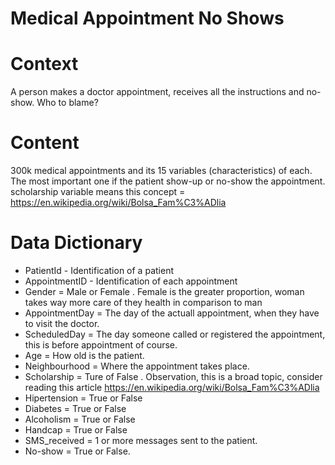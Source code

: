 # Medical Appointment No Shows

# Context

A person makes a doctor appointment, receives all the instructions and no-show. Who to blame? 


# Content

300k medical appointments and its 15 variables (characteristics) of each. The most important one if the patient show-up or no-show the appointment. scholarship variable means this concept = https://en.wikipedia.org/wiki/Bolsa_Fam%C3%ADlia

# Data Dictionary

* PatientId - Identification of a patient
* AppointmentID - Identification of each appointment 
* Gender = Male or Female . Female is the greater proportion, woman takes way more care of they health in comparison to man  
* AppointmentDay = The day of the actuall appointment, when they have to visit the doctor.
* ScheduledDay = The day someone called or registered the appointment, this is before appointment of course. 
* Age = How old is the patient. 
* Neighbourhood = Where the appointment takes place. 
* Scholarship = Ture of False . Observation, this is a broad topic, consider reading this article https://en.wikipedia.org/wiki/Bolsa_Fam%C3%ADlia 
* Hipertension = True or False 
* Diabetes = True or False 
* Alcoholism = True or False 
* Handcap = True or False 
* SMS_received = 1 or more messages sent to the patient. 
* No-show = True or False.
